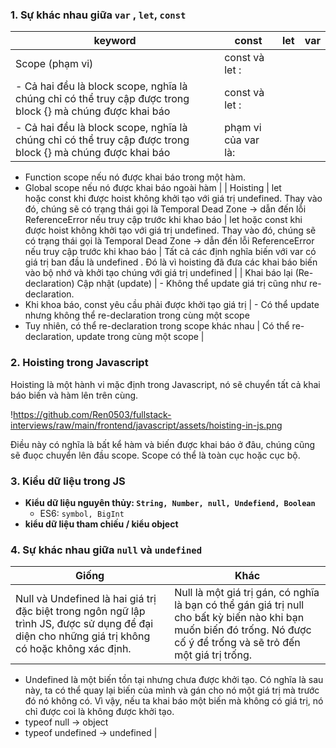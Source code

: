### 1. Sự khác nhau giữa `var` , `let`, `const`

| keyword                                                                                                    | const               | let | var |
| ---------------------------------------------------------------------------------------------------------- | ------------------- | --- | --- |
| Scope (phạm vi)                                                                                            | const và let :      |
| - Cả hai đều là block scope, nghĩa là chúng chỉ có thể truy cập được trong block {} mà chúng được khai báo | const và let :      |
| - Cả hai đều là block scope, nghĩa là chúng chỉ có thể truy cập được trong block {} mà chúng được khai báo | phạm vi của var là: |

- Function scope nếu nó được khai báo trong một hàm.
- Global scope nếu nó được khai báo ngoài hàm |
  | Hoisting | let hoặc const khi được hoist không khởi tạo với giá trị undefined. Thay vào đó, chúng sẽ có trạng thái gọi là Temporal Dead Zone → dẫn đến lỗi ReferenceError nếu truy cập trước khi khao báo | let hoặc const khi được hoist không khởi tạo với giá trị undefined. Thay vào đó, chúng sẽ có trạng thái gọi là Temporal Dead Zone → dẫn đến lỗi ReferenceError nếu truy cập trước khi khao báo | Tất cả các định nghĩa biến với var có giá trị ban đầu là undefined . Đó là vì hoisting đã đưa các khai báo biến vào bộ nhớ và khởi tạo chúng với giá trị undefined
  |
  | Khai báo lại (Re-declaration)
  Cập nhật (update) | - Không thể update giá trị cũng như re-declaration.
- Khi khoa báo, const yêu cầu phải được khởi tạo giá trị | - Có thể update nhưng không thể re-declaration trong cùng một scope
- Tuy nhiên, có thể re-declaration trong scope khác nhau | Có thể re-declaration, update trong cùng một scope |

### 2. **Hoisting trong Javascript**

Hoisting là một hành vi mặc định trong Javascript, nó sẽ chuyển tất cả khai báo biến và hàm lên trên cùng.

!https://github.com/Ren0503/fullstack-interviews/raw/main/frontend/javascript/assets/hoisting-in-js.png

Điều này có nghĩa là bất kể hàm và biến được khai báo ở đâu, chúng cũng sẽ đuọc chuyển lên đầu scope. Scope có thể là toàn cục hoặc cục bộ.

### 3. Kiểu dữ liệu trong JS

- **Kiểu dữ liệu nguyên thủy: `String, Number, null, Undefiend, Boolean`**
  - ES6: `symbol, BigInt`
- **kiểu dữ liệu tham chiếu / kiểu object**

### 4. Sự khác nhau giữa `null` và `undefined`

| Giống                                                                                                                                           | Khác                                                                                                                                                                    |
| ----------------------------------------------------------------------------------------------------------------------------------------------- | ----------------------------------------------------------------------------------------------------------------------------------------------------------------------- |
| Null và Undefined là hai giá trị đặc biệt trong ngôn ngữ lập trình JS, được sử dụng để đại diện cho những giá trị không có hoặc không xác định. | Null là một giá trị gán, có nghĩa là bạn có thể gán giá trị null cho bất kỳ biến nào khi bạn muốn biến đó trống. Nó được cố ý để trống và sẽ trỏ đến một giá trị trống. |

- Undefined là một biến tồn tại nhưng chưa được khởi tạo. Có nghĩa là sau này, ta có thể quay lại biến của mình và gán cho nó một giá trị mà trước đó nó không có. Vì vậy, nếu ta khai báo một biến mà không có giá trị, nó chỉ được coi là không được khởi tạo.
- typeof null → object
- typeof undefined → undefined |
